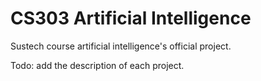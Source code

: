 # CS303 Artificial Intelligence

Sustech course artificial intelligence's official project.

Todo: add the description of each project.
